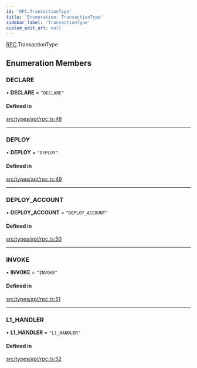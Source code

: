```yaml
---
id: 'RPC.TransactionType'
title: 'Enumeration: TransactionType'
sidebar_label: 'TransactionType'
custom_edit_url: null
---
```


[RPC](../namespaces/RPC.md).TransactionType

## Enumeration Members

### DECLARE

• **DECLARE** = `"DECLARE"`

#### Defined in

[src/types/api/rpc.ts:48](https://github.com/0xs34n/starknet.js/blob/v5.5.0/src/types/api/rpc.ts#L48)

---

### DEPLOY

• **DEPLOY** = `"DEPLOY"`

#### Defined in

[src/types/api/rpc.ts:49](https://github.com/0xs34n/starknet.js/blob/v5.5.0/src/types/api/rpc.ts#L49)

---

### DEPLOY_ACCOUNT

• **DEPLOY_ACCOUNT** = `"DEPLOY_ACCOUNT"`

#### Defined in

[src/types/api/rpc.ts:50](https://github.com/0xs34n/starknet.js/blob/v5.5.0/src/types/api/rpc.ts#L50)

---

### INVOKE

• **INVOKE** = `"INVOKE"`

#### Defined in

[src/types/api/rpc.ts:51](https://github.com/0xs34n/starknet.js/blob/v5.5.0/src/types/api/rpc.ts#L51)

---

### L1_HANDLER

• **L1_HANDLER** = `"L1_HANDLER"`

#### Defined in

[src/types/api/rpc.ts:52](https://github.com/0xs34n/starknet.js/blob/v5.5.0/src/types/api/rpc.ts#L52)
